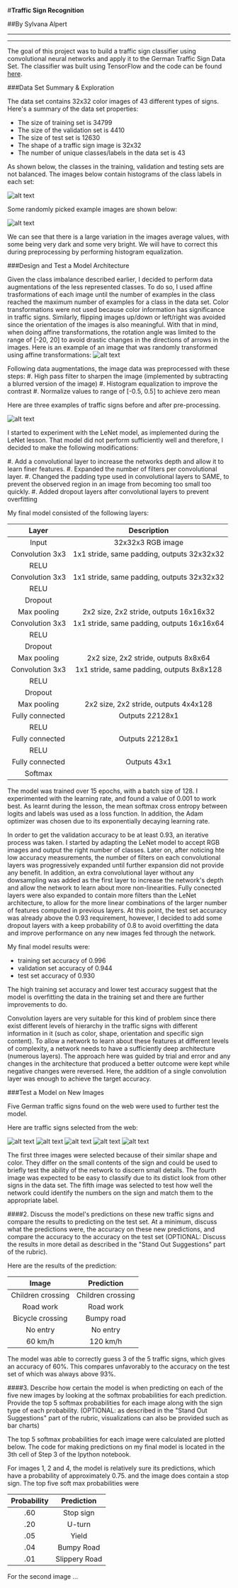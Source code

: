 #**Traffic Sign Recognition** 

##By Sylvana Alpert

---


[//]: # (Image References)

[image1]: ./examples/visualization.jpg "Visualization"
[image2]: ./examples/grayscale.jpg "Grayscaling"
[image3]: ./examples/random_noise.jpg "Random Noise"
[image4]: ./examples/placeholder.png "Traffic Sign 1"
[image5]: ./examples/placeholder.png "Traffic Sign 2"
[image6]: ./examples/placeholder.png "Traffic Sign 3"
[image7]: ./examples/placeholder.png "Traffic Sign 4"
[image8]: ./examples/placeholder.png "Traffic Sign 5"

---

The goal of this project was to build a traffic sign classifier using convolutional neural networks and apply it to the German Traffic Sign Data Set. The classifier was built using TensorFlow and the code can be found [here](https://github.com/sylvanaalpert/CarND-TrafficSigns-P2/blob/master/Traffic_Sign_Classifier.ipynb).

###Data Set Summary & Exploration

The data set contains 32x32 color images of 43 different types of signs. Here's a summary of the data set properties: 

* The size of training set is 34799
* The size of the validation set is 4410
* The size of test set is 12630
* The shape of a traffic sign image is 32x32
* The number of unique classes/labels in the data set is 43

As shown below, the classes in the training, validation and testing sets are not balanced. The images below contain histograms of the 
class labels in each set: 

![alt text][image1]

Some randomly picked example images are shown below:

![alt text][image1]

We can see that there is a large variation in the images average values, with some being very dark and some very bright. We will have to correct this during preprocessing by performing histogram equalization. 


###Design and Test a Model Architecture

Given the class imbalance described earlier, I decided to perform data augmentations of the less represented classes. To do so, I used affine trasformations of each image until the number of examples in the class reached the maximum number of examples for a class in the data set. Color transformations were not used because color information has significance in traffic signs. Similarly, flipping images up/down or left/right was avoided since the orientation of the images is also meaningful. With that in mind, when doing affine transformations, the rotation angle was limited to the range of [-20, 20] to avoid drastic changes in the directions of arrows in the images. 
Here is an example of an image that was randomly transformed using affine transformations: 
![alt text][image2]

Following data augmentations, the image data was preprocessed with these steps: 
#. High pass filter to sharpen the image (implemented by subtracting a blurred version of the image)
#. Histogram equalization to improve the contrast
#. Normalize values to range of [-0.5, 0.5] to achieve zero mean


Here are three examples of traffic signs before and after pre-processing.

![alt text][image2]


I started to experiment with the LeNet model, as implemented during the LeNet lesson. That model did not perform sufficiently well and therefore, I decided to make the following modifications: 

#. Add a convolutional layer to increase the networks depth and allow it to learn finer features. 
#. Expanded the number of filters per convolutional layer.
#. Changed the padding type used in convolutional layers to SAME, to prevent the observed region in an image from becoming too small too quickly.
#. Added dropout layers after convolutional layers to prevent overfitting

My final model consisted of the following layers:

| Layer         		|     Description	        					| 
|:---------------------:|:---------------------------------------------:| 
| Input         		| 32x32x3 RGB image   							| 
| Convolution 3x3     	| 1x1 stride, same padding, outputs 32x32x32 	|
| RELU					|												|
| Convolution 3x3     	| 1x1 stride, same padding, outputs 32x32x32 	|
| RELU					|												|
| Dropout				|												|
| Max pooling	      	| 2x2 size, 2x2 stride,  outputs 16x16x32 		|
| Convolution 3x3	    | 1x1 stride, same padding, outputs 16x16x64	|
| RELU					|												|
| Dropout				|												|
| Max pooling	      	| 2x2 size, 2x2 stride,  outputs 8x8x64 		|
| Convolution 3x3	    | 1x1 stride, same padding, outputs 8x8x128		|
| RELU					|												|
| Dropout				|												|
| Max pooling	      	| 2x2 size, 2x2 stride,  outputs 4x4x128 		|
| Fully connected		| Outputs 2*2*128x1								|
| RELU					|												|
| Fully connected		| Outputs 2*2*128x1								|
| RELU					|												|
| Fully connected		| Outputs 43x1									|
| Softmax				| 	        									|



The model was trained over 15 epochs, with a batch size of 128. I experimented with the learning rate, and found a value of 0.001 to work best. As learnt during the lesson, the mean softmax cross entropy between logits and labels was used as a loss function. In addition, the Adam optimizer was chosen due to its exponentially decaying learning rate. 


In order to get the validation accuracy to be at least 0.93, an iterative process was taken. I started by adapting the LeNet model to accept RGB images and output the right number of classes. Later on, after noticing hte low accuracy measurements, the number of filters on each convolutional layers was progressively expanded until further expansion did not provide any benefit. In addition, an extra convolutional layer without any dowsampling was added as the first layer to increase the network's depth and allow the network to learn about more non-linearities. Fully conected layers were also expanded to contain more filters than the LeNet architecture, to allow for the more linear combinations of the larger number of features computed in previous layers. At this point, the test set accuracy was already above the 0.93 requirement, however, I decided to add some dropout layers with a keep probability of 0.8 to avoid overfitting the data and improve performance on any new images fed through the network. 

My final model results were:
* training set accuracy of 0.996
* validation set accuracy of 0.944
* test set accuracy of 0.930

The high training set accuracy and lower test accuracy suggest that the model is overfitting the data in the training set and there are further improvements to do. 

Convolution layers are very suitable for this kind of problem since there exist different levels of hierarchy in the traffic signs with different information in it (such as color, shape, orientation and specific sign content). To allow a network to learn about these features at different levels of complexity, a network needs to have a sufficiently deep architecture (numerous layers). The approach here was guided by trial and error and any changes in the architecture that produced a better outcome were kept while negative changes were reversed. Here, the addition of a single convolution layer was enough to achieve the target accuracy.  
 

###Test a Model on New Images

Five German traffic signs found on the web were used to further test the model. 

Here are traffic signs selected from the web:

![alt text][image4] ![alt text][image5] ![alt text][image6] 
![alt text][image7] ![alt text][image8]

The first three images were selected because of their similar shape and color. They differ on the small contents of the sign and could be used to briefly test the ability of the network to discern small details. The fourth image was expected to be easy to classify due to its distict look from other signs in the data set. The fifth image was selected to test how well the network could identify the numbers on the sign and match them to the appropriate label. 

####2. Discuss the model's predictions on these new traffic signs and compare the results to predicting on the test set. At a minimum, discuss what the predictions were, the accuracy on these new predictions, and compare the accuracy to the accuracy on the test set (OPTIONAL: Discuss the results in more detail as described in the "Stand Out Suggestions" part of the rubric).

Here are the results of the prediction:

| Image			        |     Prediction	        					| 
|:---------------------:|:---------------------------------------------:| 
| Children crossing    	| Children crossing   							| 
| Road work   			| Road work										|
| Bicycle crossing		| Bumpy road									|
| No entry	      		| No entry						 				|
| 60 km/h 				| 120 km/h 		      							|


The model was able to correctly guess 3 of the 5 traffic signs, which gives an accuracy of 60%. This compares unfavorably to the accuracy on the test set of which was always above 93%. 

####3. Describe how certain the model is when predicting on each of the five new images by looking at the softmax probabilities for each prediction. Provide the top 5 softmax probabilities for each image along with the sign type of each probability. (OPTIONAL: as described in the "Stand Out Suggestions" part of the rubric, visualizations can also be provided such as bar charts)

The top 5 softmax probabilities for each image were calculated are plotted below. 
The code for making predictions on my final model is located in the 3th cell of Step 3 of the Ipython notebook.

For images 1, 2 and 4, the model is relatively sure its predictions, which have a probability of approximately 0.75.  and the image does contain a stop sign. The top five soft max probabilities were

| Probability         	|     Prediction	        					| 
|:---------------------:|:---------------------------------------------:| 
| .60         			| Stop sign   									| 
| .20     				| U-turn 										|
| .05					| Yield											|
| .04	      			| Bumpy Road					 				|
| .01				    | Slippery Road      							|


For the second image ... 



